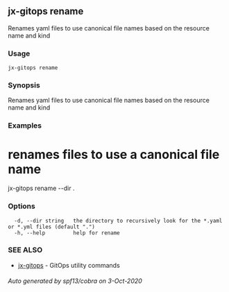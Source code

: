 ## jx-gitops rename

Renames yaml files to use canonical file names based on the resource name and kind

### Usage

```
jx-gitops rename
```

### Synopsis

Renames yaml files to use canonical file names based on the resource name and kind

### Examples

  # renames files to use a canonical file name
  jx-gitops rename --dir .

### Options

```
  -d, --dir string   the directory to recursively look for the *.yaml or *.yml files (default ".")
  -h, --help         help for rename
```

### SEE ALSO

* [jx-gitops](jx-gitops.md)	 - GitOps utility commands

###### Auto generated by spf13/cobra on 3-Oct-2020
